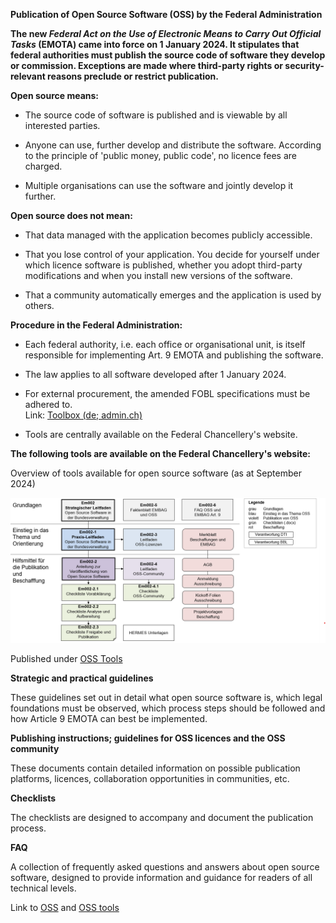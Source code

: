 **Publication of Open Source Software (OSS) by the Federal
Administration**

**The new *Federal Act on the Use of Electronic Means to Carry Out
Official Tasks* (EMOTA) came into force on 1 January 2024. It stipulates
that federal authorities must publish the source code of software they
develop or commission. Exceptions are made where third-party rights or
security-relevant reasons preclude or restrict publication.**

**Open source means:**

  - The source code of software is published and is viewable by all
    interested parties.

  - Anyone can use, further develop and distribute the software.
    According to the principle of 'public money, public code', no
    licence fees are charged.

  - Multiple organisations can use the software and jointly develop it
    further.

**Open source does not mean:**

  - That data managed with the application becomes publicly accessible.

  - That you lose control of your application. You decide for yourself
    under which licence software is published, whether you adopt
    third-party modifications and when you install new versions of the
    software.

  - That a community automatically emerges and the application is used
    by others.

**Procedure in the Federal Administration:**

  - Each federal authority, i.e. each office or organisational unit, is
    itself responsible for implementing Art. 9 EMOTA and publishing the
    software.

  - The law applies to all software developed after 1 January 2024.

  - For external procurement, the amended FOBL specifications must be
    adhered to.  
    Link: [Toolbox (de;
    admin.ch)](https://intranet.bbl.admin.ch/bbl_kp/de/home/informatik/beschaffung-buerotechnik-informatik-des-bbl/werkzeugkasten.html)

<!-- end list -->

  - Tools are centrally available on the Federal Chancellery's website.

**The following tools are available on the Federal Chancellery's
website:**

Overview of tools available for open source software (as at September
2024)

![](./assets/em002-5//media/image1.png)

Published under [OSS
Tools](https://www.bk.admin.ch/bk/en/home/digitale-transformation-ikt-lenkung/bundesarchitektur/open_source_software/hilfsmittel_oss.html)

**Strategic and practical guidelines**

These guidelines set out in detail what open source software is, which
legal foundations must be observed, which process steps should be
followed and how Article 9 EMOTA can best be implemented.

**Publishing instructions; guidelines for OSS licences and the OSS
community**

These documents contain detailed information on possible publication
platforms, licences, collaboration opportunities in communities, etc.

**Checklists**

The checklists are designed to accompany and document the publication
process.

**FAQ**

A collection of frequently asked questions and answers about open source
software, designed to provide information and guidance for readers of
all technical levels.

Link to
[OSS](https://www.bk.admin.ch/bk/en/home/digitale-transformation-ikt-lenkung/bundesarchitektur/open_source_software.html)
and [OSS
tools](https://www.bk.admin.ch/bk/en/home/digitale-transformation-ikt-lenkung/bundesarchitektur/open_source_software/hilfsmittel_oss.html)
